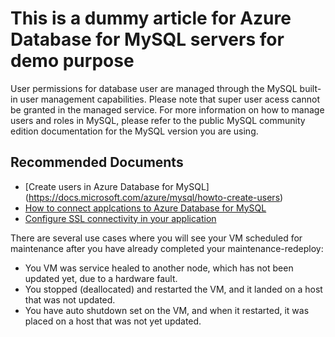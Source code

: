<properties
	pageTitle="Dummy article for Azure Database for MySQL servers"
	description="This is a dummy article for Azure Database for MySQL servers"
	service=""
	resource=""
	authors="yanyan-lu"
    ms.author="yanylu"
	displayOrder=""
	selfHelpType="generic"
	supportTopicIds="32628394"
	resourceTags="servers, databases"
	productPesIds="16221"
	cloudEnvironments="public"
	articleId="a62e01be-d188-4e8b-8c41-85d1ba61e66d"
/>

# This is a dummy article for Azure Database for MySQL servers for demo purpose

User permissions for database user are managed through the MySQL built-in user management capabilities. Please note that super user acess cannot be granted in the managed service. For more information on how to manage users and roles in MySQL, please refer to the public MySQL community edition documentation for the MySQL version you are using.

## **Recommended Documents**

* [Create users in Azure Database for MySQL] (https://docs.microsoft.com/azure/mysql/howto-create-users)
* [How to connect applcations to Azure Database for MySQL](https://docs.microsoft.com/en-us/azure/mysql/howto-connection-string)
* [Configure SSL connectivity in your application](https://docs.microsoft.com/azure/mysql/howto-configure-ss)

There are several use cases where you will see your VM scheduled for maintenance after you have already completed your maintenance-redeploy:
* You VM was service healed to another node, which has not been updated yet, due to a hardware fault.
* You stopped (deallocated​) and restarted the VM, and it landed on a host that was not updated.
* You have auto shutdown set on the VM, and when it restarted, it was placed on a host that was not yet updated.
